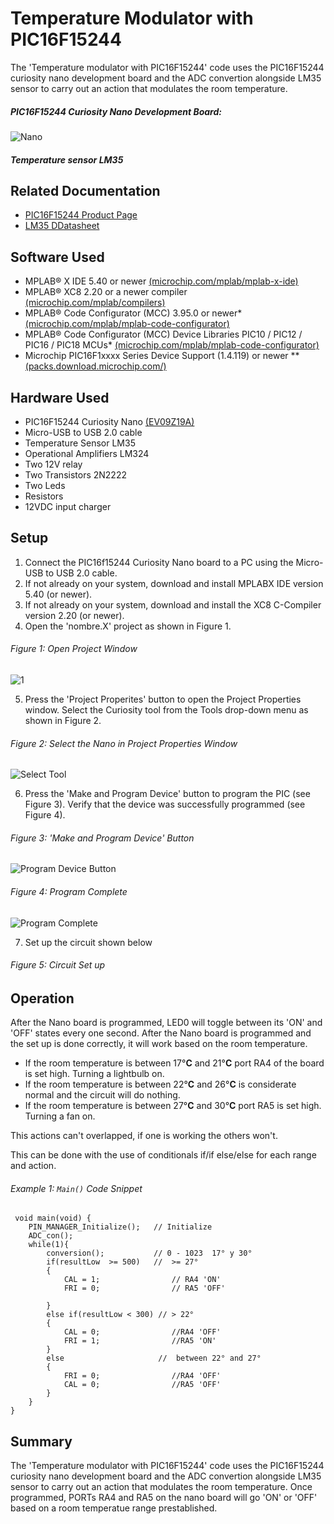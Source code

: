 # Temperature Modulator with PIC16F15244

The 'Temperature modulator with PIC16F15244' code uses the PIC16F15244 curiosity nano development board and the ADC convertion alongside LM35 sensor to carry out an action that modulates the room temperature.

##### PIC16F15244 Curiosity Nano Development Board:
![Nano](https://user-images.githubusercontent.com/74994048/100312554-a5dd5f80-2f80-11eb-952c-5f76a1148568.png)
##### Temperature sensor LM35

## Related Documentation
- [PIC16F15244 Product Page](https://www.microchip.com/wwwproducts/en/PIC16F15244)
- [LM35 DDatasheet](https://www.ti.com/lit/ds/symlink/lm35.pdf)

## Software Used
- MPLAB® X IDE 5.40 or newer [(microchip.com/mplab/mplab-x-ide)](http://www.microchip.com/mplab/mplab-x-ide)
- MPLAB® XC8 2.20 or a newer compiler [(microchip.com/mplab/compilers)](http://www.microchip.com/mplab/compilers)
- MPLAB® Code Configurator (MCC) 3.95.0 or newer* [(microchip.com/mplab/mplab-code-configurator)](https://www.microchip.com/mplab/mplab-code-configurator)
- MPLAB® Code Configurator (MCC) Device Libraries PIC10 / PIC12 / PIC16 / PIC18 MCUs* [(microchip.com/mplab/mplab-code-configurator)](https://www.microchip.com/mplab/mplab-code-configurator)
- Microchip PIC16F1xxxx Series Device Support (1.4.119) or newer **[(packs.download.microchip.com/)](https://packs.download.microchip.com/)

## Hardware Used
- PIC16F15244 Curiosity Nano [(EV09Z19A)](https://www.microchip.com/Developmenttools/ProductDetails/EV09Z19A)
- Micro-USB to USB 2.0 cable
- Temperature Sensor LM35
- Operational Amplifiers LM324
- Two 12V relay
- Two Transistors 2N2222 
- Two Leds
- Resistors 
- 12VDC input charger


## Setup
1. Connect the PIC16f15244 Curiosity Nano board to a PC using the Micro-USB to USB 2.0 cable.
2. If not already on your system, download and install MPLABX IDE version 5.40 (or newer).
3. If not already on your system, download and install the XC8 C-Compiler version 2.20 (or newer).
4. Open the 'nombre.X' project as shown in Figure 1.

###### Figure 1: Open Project Window
![1](https://user-images.githubusercontent.com/74994048/100312762-200de400-2f81-11eb-8922-b10d53ed6e9d.png)

5. Press the 'Project Properites' button to open the Project Properties window. Select the Curiosity tool from the Tools drop-down menu as shown in Figure 2.

###### Figure 2: Select the Nano in Project Properties Window
![Select Tool]()

6. Press the 'Make and Program Device' button to program the PIC (see Figure 3). Verify that the device was successfully programmed (see Figure 4).

###### Figure 3: 'Make and Program Device' Button
![Program Device Button]()

###### Figure 4: Program Complete
![Program Complete]()

7. Set up the circuit shown below
###### Figure 5: Circuit Set up

## Operation
After the Nano board is programmed, LED0 will toggle between its 'ON' and 'OFF' states every one second.
After the Nano board is programmed and the set up is done correctly, it will work based on the room temperature.
- If the room temperature is between 17°**C** and 21°**C** port RA4 of the board is set high. Turning a lightbulb on.
- If the room temperature is between 22°**C** and 26°**C** is considerate normal and the circuit will do nothing. 
- If the room temperature is between 27°**C** and 30°**C** port RA5 is set high. Turning a fan on. 

This actions can't overlapped, if one is working the others won't.

This can be done with the use of conditionals if/if else/else for each range and action.

###### Example 1: `Main()` Code Snippet

     void main(void) {
	    PIN_MANAGER_Initialize();	// Initialize 
	    ADC_con();
	    while(1){
	        conversion();           // 0 - 1023  17° y 30°
	        if(resultLow  >= 500)   //  >= 27°
	        {
	            CAL = 1;				// RA4 'ON'
	            FRI = 0;				// RA5 'OFF'
            
	        }
	        else if(resultLow < 300) // > 22°
	        {
	            CAL = 0;				//RA4 'OFF'
	            FRI = 1;				//RA5 'ON'
	        }
	        else                     //  between 22° and 27°
	        {
	            FRI = 0;				//RA4 'OFF'
	            CAL = 0;				//RA5 'OFF'
	        }
	    }        
	}
	       


## Summary
The 'Temperature modulator with PIC16F15244' code uses the PIC16F15244 curiosity nano development board and the ADC convertion alongside LM35 sensor to carry out an action that modulates the room temperature. Once programmed, PORTs RA4 and RA5 on the nano board will go 'ON' or 'OFF' based on a room temperatue range prestablished.
